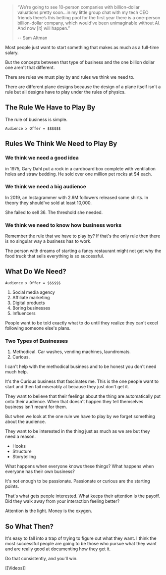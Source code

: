 > “We’re going to see 10-person companies with billion-dollar valuations pretty soon…in my little group chat with my tech CEO friends there’s this betting pool for the first year there is a one-person billion-dollar company, which would’ve been unimaginable without AI. And now [it] will happen.”
> 
> -- Sam Altman

Most people just want to start something that makes as much as a full-time salary. 

But the concepts between that type of business and the one billion dollar one aren't that different.

There are rules we must play by and rules we think we need to.

There are different plane designs because the design of a plane itself isn't a rule but all designs have to play under the rules of physics.

## The Rule We Have to Play By

The rule of business is simple. 

`Audience x Offer = $$$$$$`

## Rules We Think We Need to Play By

### We think we need a good idea

in 1975, Gary Dahl put a rock in a cardboard box complete with ventilation holes and straw bedding. He sold over one million pet rocks at $4 each.

### We think we need a big audience

In 2019, an Instagrammer with 2.6M followers released some shirts. In theory they should've sold at least 10,000.

She failed to sell 36. The threshold she needed.

### We think we need to know how business works

Remember the rule that we have to play by? If that's the only rule then there is no singular way a business has to work.

The person with dreams of starting a fancy restaurant might not get why the food truck that sells everything is so successful.

## What Do We Need?

`Audience x Offer = $$$$$$`

1. Social media agency
2. Affiliate marketing
3. Digital products
4. Boring businesses
5. Influencers

People want to be told exactly what to do until they realize they can't excel following someone else's plans.

### Two Types of Businesses

1. Methodical. Car washes, vending machines, laundromats.
2. Curious.

I can't help with the methodical business and to be honest you don't need much help.

It's the Curious business that fascinates me. This is the one people want to start and then fail miserably at because they just don't get it.

They want to believe that their feelings about the thing are automatically put onto their audience. When that doesn't happen they tell themselves business isn't meant for them.

But when we look at the one rule we have to play by we forget something about the audience. 

They want to be interested in the thing just as much as we are but they need a reason. 

- Hooks
- Structure
- Storytelling

What happens when everyone knows these things? What happens when everyone has their own business?

It's not enough to be passionate. Passionate or curious are the starting points.

That's what gets people interested. What keeps their attention is the payoff. Did they walk away from your interaction feeling better?

Attention is the light. Money is the oxygen.

## So What Then?

It's easy to fall into a trap of trying to figure out what they want. I think the most successful people are going to be those who pursue what they want and are really good at documenting how they get it.

Do that consistently, and you'll win.

[[Videos]]
